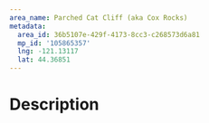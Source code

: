 ```yaml
---
area_name: Parched Cat Cliff (aka Cox Rocks)
metadata:
  area_id: 36b5107e-429f-4173-8cc3-c268573d6a81
  mp_id: '105865357'
  lng: -121.13117
  lat: 44.36851
---
```

# Description

